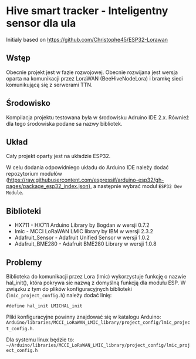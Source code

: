 # Hive smart tracker - Inteligentny sensor dla ula

Initialy based on https://github.com/Christophe45/ESP32-Lorawan

## Wstęp
Obecnie projekt jest w fazie rozwojowej. Obecnie rozwijana jest wersja oparta na komunikacji przez LoraWAN (BeeHiveNodeLora) i bramkę sieci komunikującą się z serwerami TTN.

## Środowisko
Kompilacja projektu testowana była w środowisku Adruino IDE 2.x. Również dla tego środowiska podane sa nazwy bibliotek. 

## Układ
Cały projekt oparty jest na układzie ESP32.

W celu dodania odpowidniego układu do Arduino IDE należy dodać repozytorium modułów (https://raw.githubusercontent.com/espressif/arduino-esp32/gh-pages/package_esp32_index.json), a następnie wybrać moduł `ESP32 Dev Module`.


## Biblioteki
- HX711 -  HX711 Arduino Library by Bogdan w wersji 0.7.2
- lmic - MCCI LoRaWAN LMIC library by IBM w wersji 2.3.2
- Adafruit_Sensor - Adafruit Unified Sensor w wersji 1.0.2
- Adafruit_BME280 - Adafruit BME280 Library w wersji 1.0.8


## Problemy
Biblioteka do komunikacji przez Lora (lmic) wykorzystuje funkcję o nazwie hal_init(), która pokrywa sie nazwą z domyślną funkcją dla modułu ESP. W związku z tym do plików konfiguracyjnych biblioteki (`lmic_project_config.h`) należy dodać linię:


```#define hal_init LMICHAL_init```


Pliki konfiguracyjne powinny znajdować się w katalogu Arduino: 
`Arduino/libraries/MCCI_LoRaWAN_LMIC_library/project_config/lmic_project_config.h`. 

Dla systemu linux będzie to: 
`~/Arduino/libraries/MCCI_LoRaWAN_LMIC_library/project_config/lmic_project_config.h`